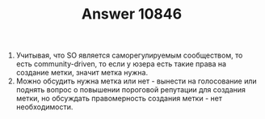 ﻿---
title: "Answer 10846"
se.owner.user_id: 5648
se.owner.display_name: "Barmaley"
se.owner.link: "https://ru.meta.stackoverflow.com/users/5648/barmaley"
se.answer_id: 10846
se.question_id: 10836
se.post_type: answer
se.is_accepted: False
---
<ol>
<li>Учитывая, что SO является саморегулируемым сообществом, то есть community-driven, то если у юзера есть такие права на создание метки, значит метка нужна.</li>
<li>Можно обсудить нужна метка или нет - вынести на голосование или поднять вопрос о повышении пороговой репутации для создания метки, но обсуждать правомерность создания метки - нет необходимости.</li>
</ol>
